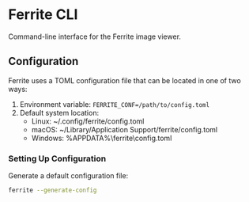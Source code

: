 # Ferrite CLI

Command-line interface for the Ferrite image viewer.

## Configuration

Ferrite uses a TOML configuration file that can be located in one of two ways:

1. Environment variable: `FERRITE_CONF=/path/to/config.toml`
2. Default system location:
   - Linux: ~/.config/ferrite/config.toml
   - macOS: ~/Library/Application Support/ferrite/config.toml
   - Windows: %APPDATA%\ferrite\config.toml

### Setting Up Configuration

Generate a default configuration file:
```bash
ferrite --generate-config
